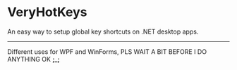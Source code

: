 # VeryHotKeys
An easy way to setup global key shortcuts on .NET desktop apps.

------

Different uses for WPF and WinForms, PLS WAIT A BIT BEFORE I DO ANYTHING OK **;\_;**
